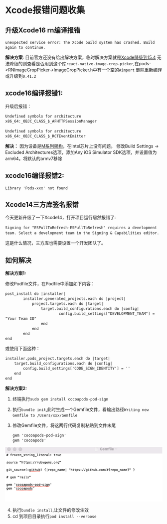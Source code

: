 # Xcode报错问题收集

## 升级Xcode16 rn编译报错
```
unexpected service error: The Xcode build system has crashed. Build again to continue.
```
**解决方案**: 目前官方还没有给出解决方案，临时解决方案就是[Xcode降级到15.4](https://xcodereleases.com/?scope=release)
无法降级的则查看是否用到这个库`react-native-image-crop-picker`,在pods->RNImageCropPicker->ImageCropPicker.h中有一个空的`#import` 删除重新编译或升级到`0.41.2`

## xcode16编译报错1:
升级后报错：
```
Undefined symbols for architecture x86_64:_OBJC_CLASS_$_AFHTTPSessionManager

Undefined symbols for architecture x86_64:_OBJC_CLASS_$_RCTEventEmitter
```
**解决：** 因为设备是[M系列架构](https://blog.csdn.net/w13776024210/article/details/121857456)，在Intel芯片上没有问题。
修改Build Settings -> Excluded Architectures选项，添加Any iOS Simulator SDK选项，并设置值为arm64。将默认的armv7移除

## xcode16编译报错2:
```
Library 'Pods-xxx' not found
```

## Xcode14三方库签名报错

今天更新升级了一下Xcode14，打开项目运行居然报错了:

`Signing for "ESPullToRefresh-ESPullToRefresh" requires a development team. Select a development team in the Signing & Capabilities editor.`

这是什么情况，三方库也需要设置一个开发团队了。

## 如何解决

**解决方案1:**

修改Podfile文件，在Podfile中添加如下内容：

```
post_install do |installer|
        installer.generated_projects.each do |project|
            project.targets.each do |target|
                target.build_configurations.each do |config|
                        config.build_settings["DEVELOPMENT_TEAM"] = "Your Team ID"
                end
            end
        end
end

```

或使用下面这种：
```
installer.pods_project.targets.each do |target|
    target.build_configurations.each do |config|
        config.build_settings['CODE_SIGN_IDENTITY'] = ''
    end
end

```

**解决方案2:**

1. 终端执行`sudo gem install cocoapods-pod-sign`
2. 执行`bundle init`,此时生成一个Gemfile文件，看输出路径`Writing new Gemfile to /Users/xxx/Gemfile`
3. 修改Gemfile文件，将这两行代码复制粘贴到文件末尾

 	```
 	gem 'cocoapods-pod-sign'
	gem 'cocoapods'
 	```
 ![Gemfile](./Gemfile.png)

4. 执行`bundle install`,让文件的修改生效
5. cd 到项目目录执行`pod install --verbose`

